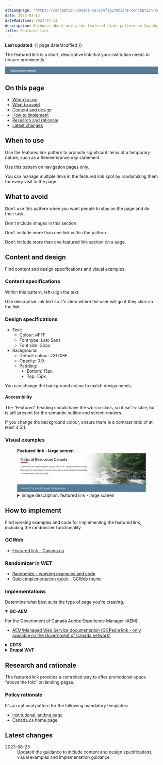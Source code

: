 ```yaml
---
altLangPage: "https://conception.canada.ca/configurations-conception-communes/lien-vedette.html"
date: 2023-07-13
dateModified: 2023-07-13
description: Guidance about using the featured links pattern on Canada.ca.
title: Featured link
---
```

<p><strong>Last updated</strong>: {{ page.dateModified }}</p>
<p>The featured link is a short, descriptive link that your institution needs to feature prominently.</p>
<div class="pattern-demo mrgn-tp-lg mrgn-bttm-xl"><img src="../images/featured-link-generic-en.png" class="img-responsive" alt="" /></div>
<section>
    <h2>On this page</h2>
    <ul>
        <li><a href="#use">When to use</a></li>
        <li><a href="#avoid">What to avoid</a></li>
        <li><a href="#design">Content and design</a></li>
        <li><a href="#implement">How to implement</a></li>
        <li><a href="#research">Research and rationale</a></li>
        <li><a href="#latest">Latest changes</a></li>
    </ul>
</section>
<section>
    <h2 id="use">When to use</h2>
    <p>Use the featured link pattern to promote significant items of a temporary nature, such as a Remembrance day statement.</p>
    <p>Use this pattern on navigation pages only.</p>
    <p>You can manage multiple links in the featured link spot by randomizing them for every visit to the page.</p>
</section>
<section>
    <h2 id="avoid">What to avoid</h2>
    <p>Don’t use this pattern when you want people to stay on the page and do their task.</p>
    <p>Don't include images in this section.</p>
    <p>Don’t include more than one link within the pattern.</p>
    <p>Don’t include more than one featured link section on a page.</p>
</section>
<section>
    <h2 id="design">Content and design</h2>
    <p>Find content and design specifications and visual examples.</p>
    <h3>Content specifications</h3>
    <p>Within this pattern, left-align the text.</p>
    <p>Use descriptive link text so it's clear where the user will go if they click on the link.</p>
    <h3>Design specifications</h3>
    <ul>
        <li>
            Text:
            <ul>
                <li>Colour: #FFF</li>
                <li>Font type: Lato Sans</li>
                <li>Font size: 20px</li>
            </ul>
        </li>
        <li>
            Background:
            <ul>
                <li>Default colour: #31708F</li>
                <li>Opacity: 0.9</li>
                <li>
                    Padding:
                    <ul>
                        <li>Bottom: 15px</li>
                        <li>Top: 15px</li>
                    </ul>
                </li>
            </ul>
        </li>
    </ul>
    <p>You can change the background colour to match design needs.</p>
    <h4>Accessibility</h4>
    <p>The "Featured" heading should have the wb-inv class, so it isn’t visible, but is still present for the semantic outline and screen readers.</p>
    <p>If you change the background colour, ensure there is a contrast ratio of at least 4.5:1.</p>
    <h3>Visual examples</h3>
    <div class="pattern-demo mrgn-tp-md mrgn-bttm-md">
        <figure class="mrgn-tp-md mrgn-bttm-lg">
            <figcaption><b>Featured link - large screen</b></figcaption>
            <img src="../images/featured-link-en.png" class="img-responsive" alt="Featured link for large screens. Text version below:" />
            <details>
                <summary class="wb-toggle" data-toggle='{"print":"on"}'>Image description: featured link - large screen</summary>
                <p>
                    A featured link is displayed in a blue band that spans the length of the screen. Above the featured link is the department name (Natural Resources Canada) followed by a short description about the department.
                </p>
            </details>
        </figure>
    </div>
</section>
<section>
    <h2 id="implement">How to implement</h2>
    <p>Find working examples and code for implementing the featured link, including the randomizer functionality.</p>
    <h3>GCWeb</h3>
    <ul>
        <li><a href="https://wet-boew.github.io/GCWeb/components/gc-featured-link/gc-featured-link-en.html">Featured link - Canada.ca</a></li>
    </ul>
    <h3>Randomizer in WET</h3>
    <ul>
        <li><a href="https://wet-boew.github.io/v4.0-ci/demos/wb-randomize/wb-randomize-en.html">Randomize - working examples and code</a></li>
        <li><a href="https://wet-boew.github.io/GCWeb/docs/implementing-en.html">Quick implementation guide - GCWeb theme</a></li>
    </ul>
    <h3>Implementations</h3>
    <p>Determine what best suits the type of page you're creating.</p>
    <div class="row">
        <div class="col-md-8">
            <div class="wb-tabs mrgn-tp-lg">
                <div class="tabpanels">
                    <details id="004" open="open">
                        <summary><strong>GC-AEM</strong></summary>
                        <p class="mrgn-tp-lg">For the Government of Canada Adobe Experience Manager (AEM):</p>
                        <ul>
                            <li><a href="https://www.gcpedia.gc.ca/wiki/AEM_GC-specific_Documentation_6.5">AEM/Managed Web Service documentation (GCPedia link - only available on the Government of Canada network)</a></li>
                        </ul>
                    </details>
                    <details id="005">
                        <summary><strong>CDTS</strong></summary>
                        <p class="mrgn-tp-lg">For the Centrally Deployed Templates Solution (CDTS):</p>
                        <ul>
                            <li><a href="https://cenw-wscoe.github.io/sgdc-cdts/docs/index-en.html">CDTS documentation</a></li>
                        </ul>
                    </details>
                    <details id="006">
                        <summary><strong>Drupal WxT</strong></summary>
                        <p class="mrgn-tp-lg">For Drupal WxT:</p>
                        <ul>
                            <li><a href="https://drupalwxt.github.io/">Drupal WxT documentation</a></li>
                        </ul>
                    </details>
                </div>
            </div>
        </div>
    </div>
</section>
<section>
    <h2 id="research">Research and rationale</h2>
    <p>The featured link provides a controlled way to offer promotional space “above the fold” on landing pages.</p>
    <h3>Policy rationale</h3>
    <p>It’s an optional pattern for the following mandatory templates:</p>
    <ul>
        <li><a href="https://design.canada.ca/mandatory-templates/institutional-profile-pages.html">Institutional landing page</a></li>
        <li>Canada.ca home page</li>
    </ul>
</section>
<section>
    <h2 id="latest">Latest changes</h2>
    <dl class="dl-horizontal">
        <dt>
            <time datetime="2023-08-23" class="link-muted">2023-08-23</time>
        </dt>
        <dd>Updated the guidance to include content and design specifications, visual examples and implementation guidance</dd>
    </dl>
</section>